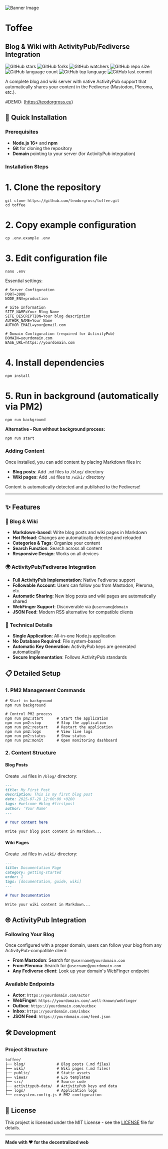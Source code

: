 ![Banner Image](/public/assets/img/Image.png)

# Toffee
## Blog & Wiki with ActivityPub/Fediverse Integration

![GitHub stars](https://img.shields.io/github/stars/teodorgross/toffee?style=social)
![GitHub forks](https://img.shields.io/github/forks/teodorgross/toffee?style=social)
![GitHub watchers](https://img.shields.io/github/watchers/teodorgross/toffee?style=social)
![GitHub repo size](https://img.shields.io/github/repo-size/teodorgross/toffee)
![GitHub language count](https://img.shields.io/github/languages/count/teodorgross/toffee)
![GitHub top language](https://img.shields.io/github/languages/top/teodorgross/toffee)
![GitHub last commit](https://img.shields.io/github/last-commit/teodorgross/toffee?color=red)


A complete blog and wiki server with native ActivityPub support that automatically shares your content in the Fediverse (Mastodon, Pleroma, etc.).

#DEMO: (https://teodorgross.eu)

## 🚀 Quick Installation

### Prerequisites
- **Node.js 16+** and **npm**
- **Git** for cloning the repository
- **Domain** pointing to your server (for ActivityPub integration)

### Installation Steps

# 1. Clone the repository
```
git clone https://github.com/teodorgross/toffee.git
cd toffee
```
# 2. Copy example configuration
```
cp .env.example .env
```
# 3. Edit configuration file
```
nano .env
```
Essential settings:
```
# Server Configuration
PORT=3000
NODE_ENV=production

# Site Information
SITE_NAME=Your Blog Name
SITE_DESCRIPTION=Your blog description
AUTHOR_NAME=Your Name
AUTHOR_EMAIL=your@email.com

# Domain Configuration (required for ActivityPub)
DOMAIN=yourdomain.com
BASE_URL=https://yourdomain.com
```
# 4. Install dependencies
```
npm install
```
# 5. Run in background (automatically via PM2)

```
npm run background
```

**Alternative - Run without background process:**

```
npm run start
```

### Adding Content

Once installed, you can add content by placing Markdown files in:

- **Blog posts**: Add `.md` files to `/blog/` directory
- **Wiki pages**: Add `.md` files to `/wiki/` directory

Content is automatically detected and published to the Fediverse!

---

## ✨ Features

### 📝 Blog & Wiki
- **Markdown-based**: Write blog posts and wiki pages in Markdown
- **Hot Reload**: Changes are automatically detected and reloaded
- **Categories & Tags**: Organize your content
- **Search Function**: Search across all content
- **Responsive Design**: Works on all devices

### 🌍 ActivityPub/Fediverse Integration
- **Full ActivityPub Implementation**: Native Fediverse support
- **Followable Account**: Users can follow you from Mastodon, Pleroma, etc.
- **Automatic Sharing**: New blog posts and wiki pages are automatically shared
- **WebFinger Support**: Discoverable via `@username@domain`
- **JSON Feed**: Modern RSS alternative for compatible clients

### 🔧 Technical Details
- **Single Application**: All-in-one Node.js application
- **No Database Required**: File system-based
- **Automatic Key Generation**: ActivityPub keys are generated automatically
- **Secure Implementation**: Follows ActivityPub standards

## 📋 Detailed Setup

### 1. PM2 Management Commands

```
# Start in background
npm run background

# Control PM2 process
npm run pm2:start      # Start the application
npm run pm2:stop       # Stop the application
npm run pm2:restart    # Restart the application
npm run pm2:logs       # View live logs
npm run pm2:status     # Show status
npm run pm2:monit      # Open monitoring dashboard
```

### 2. Content Structure

#### Blog Posts
Create `.md` files in `/blog/` directory:

```markdown
---
title: My First Post
description: This is my first blog post
date: 2025-07-28 12:00:00 +0200
tags: #welcome #blog #firstpost
author: 'Your Name'
---

# Your content here

Write your blog post content in Markdown...
```

#### Wiki Pages
Create `.md` files in `/wiki/` directory:

```markdown
---
title: Documentation Page
category: getting-started
order: 1
tags: [documentation, guide, wiki]
---

# Your Documentation

Write your wiki content in Markdown...
```
## 🌐 ActivityPub Integration

### Following Your Blog

Once configured with a proper domain, users can follow your blog from any ActivityPub-compatible client:

- **From Mastodon**: Search for `@username@yourdomain.com`
- **From Pleroma**: Search for `@username@yourdomain.com`
- **Any Fediverse client**: Look up your domain's WebFinger endpoint

### Available Endpoints

- **Actor**: `https://yourdomain.com/actor`
- **WebFinger**: `https://yourdomain.com/.well-known/webfinger`
- **Outbox**: `https://yourdomain.com/outbox`
- **Inbox**: `https://yourdomain.com/inbox`
- **JSON Feed**: `https://yourdomain.com/feed.json`

## 🛠️ Development


### Project Structure

```
toffee/
├── blog/              # Blog posts (.md files)
├── wiki/              # Wiki pages (.md files)
├── public/            # Static assets
├── views/             # EJS templates
├── src/               # Source code
├── activitypub-data/  # ActivityPub keys and data
├── logs/              # Application logs
└── ecosystem.config.js # PM2 configuration
```


## 📄 License

This project is licensed under the MIT License - see the [LICENSE](LICENSE) file for details.


---

**Made with ❤️ for the decentralized web**
